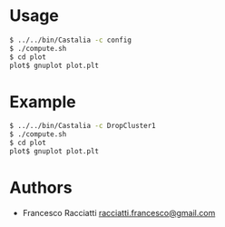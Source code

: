 Usage
=====
``` sh
$ ../../bin/Castalia -c config
$ ./compute.sh
$ cd plot
plot$ gnuplot plot.plt
```


Example
=======
``` sh
$ ../../bin/Castalia -c DropCluster1
$ ./compute.sh
$ cd plot
plot$ gnuplot plot.plt
```


Authors
=======
+ Francesco Racciatti  	<racciatti.francesco@gmail.com>
